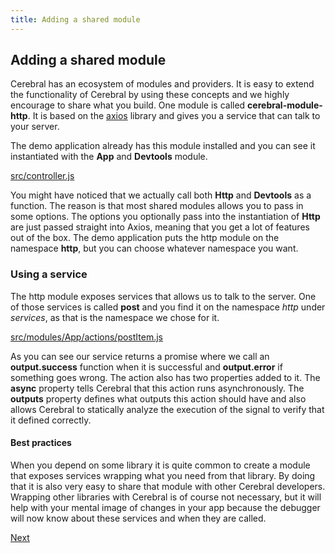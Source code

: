 ```yaml
---
title: Adding a shared module
---
```


## Adding a shared module
Cerebral has an ecosystem of modules and providers. It is easy to extend the functionality of Cerebral by using these concepts and we highly encourage to share what you build. One module is called **cerebral-module-http**. It is based on the [axios](https://github.com/mzabriskie/axios) library and gives you a service that can talk to your server.

The demo application already has this module installed and you can see it instantiated with the **App** and **Devtools** module.

[src/controller.js](https://github.com/cerebral/cerebral-website-tutorial-next/blob/react/src/controller.js)

You might have noticed that we actually call both **Http** and **Devtools** as a function. The reason is that most shared modules allows you to pass in some options. The options you optionally pass into the instantiation of **Http** are just passed straight into Axios, meaning that you get a lot of features out of the box. The demo application puts the http module on the namespace **http**, but you can choose whatever namespace you want.

### Using a service
The http module exposes services that allows us to talk to the server. One of those services is called **post** and you find it on the namespace *http* under *services*, as that is the namespace we chose for it.

[src/modules/App/actions/postItem.js](https://github.com/cerebral/cerebral-website-tutorial-next/blob/react/src/modules/App/actions/postItem.js)

As you can see our service returns a promise where we call an **output.success** function when it is successful and **output.error** if something goes wrong. The action also has two properties added to it. The **async** property tells Cerebral that this action runs asynchronously. The **outputs** property defines what outputs this action should have and also allows Cerebral to statically analyze the execution of the signal to verify that it defined correctly.

#### Best practices
When you depend on some library it is quite common to create a module that exposes services wrapping what you need from that library. By doing that it is also very easy to share that module with other Cerebral developers. Wrapping other libraries with Cerebral is of course not necessary, but it will help with your mental image of changes in your app because the debugger will now know about these services and when they are called.

[Next](../tutorial_advanced/01_advanced.en.md)
